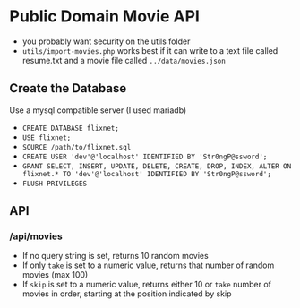 # Public Domain Movie API

- you probably want security on the utils folder
- `utils/import-movies.php` works best if it can write to a text file called resume.txt and a movie file called `../data/movies.json`

## Create the Database

Use a mysql compatible server (I used mariadb)

- `CREATE DATABASE flixnet;`
- `USE flixnet;`
- `SOURCE /path/to/flixnet.sql`
- `CREATE USER 'dev'@'localhost' IDENTIFIED BY 'Str0ngP@ssword';`
- `GRANT SELECT, INSERT, UPDATE, DELETE, CREATE, DROP, INDEX, ALTER ON flixnet.* TO 'dev'@'localhost' IDENTIFIED BY 'Str0ngP@ssword';`
- `FLUSH PRIVILEGES`

## API

### /api/movies

- If no query string is set, returns 10 random movies
- If only `take` is set to a numeric value, returns that number of random movies (max 100)
- If `skip` is set to a numeric value, returns either 10 or `take` number of movies in order, starting at the position indicated by skip